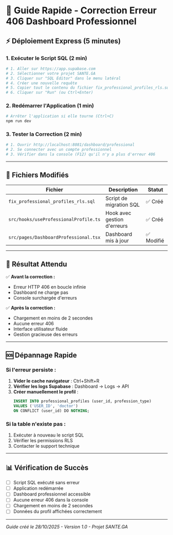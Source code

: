 # 🚀 Guide Rapide - Correction Erreur 406 Dashboard Professionnel

## ⚡ Déploiement Express (5 minutes)

### 1. Exécuter le Script SQL (2 min)
```bash
# 1. Aller sur https://app.supabase.com
# 2. Sélectionner votre projet SANTE.GA
# 3. Cliquer sur "SQL Editor" dans le menu latéral
# 4. Créer une nouvelle requête
# 5. Copier tout le contenu du fichier fix_professional_profiles_rls.sql
# 6. Cliquer sur "Run" (ou Ctrl+Enter)
```

### 2. Redémarrer l'Application (1 min)
```bash
# Arrêter l'application si elle tourne (Ctrl+C)
npm run dev
```

### 3. Tester la Correction (2 min)
```bash
# 1. Ouvrir http://localhost:8081/dashboard/professional
# 2. Se connecter avec un compte professionnel
# 3. Vérifier dans la console (F12) qu'il n'y a plus d'erreur 406
```

---

## 🔧 Fichiers Modifiés

| Fichier | Description | Statut |
|---------|-------------|--------|
| `fix_professional_profiles_rls.sql` | Script de migration SQL | ✅ Créé |
| `src/hooks/useProfessionalProfile.ts` | Hook avec gestion d'erreurs | ✅ Créé |
| `src/pages/DashboardProfessional.tsx` | Dashboard mis à jour | ✅ Modifié |

---

## 🎯 Résultat Attendu

✅ **Avant la correction :**
- Erreur HTTP 406 en boucle infinie
- Dashboard ne charge pas
- Console surchargée d'erreurs

✅ **Après la correction :**
- Chargement en moins de 2 secondes
- Aucune erreur 406
- Interface utilisateur fluide
- Gestion gracieuse des erreurs

---

## 🆘 Dépannage Rapide

### Si l'erreur persiste :
1. **Vider le cache navigateur** : Ctrl+Shift+R
2. **Vérifier les logs Supabase** : Dashboard → Logs → API
3. **Créer manuellement le profil** :
   ```sql
   INSERT INTO professional_profiles (user_id, profession_type)
   VALUES ('USER_ID', 'doctor')
   ON CONFLICT (user_id) DO NOTHING;
   ```

### Si la table n'existe pas :
1. Exécuter à nouveau le script SQL
2. Vérifier les permissions RLS
3. Contacter le support technique

---

## 📊 Vérification de Succès

- [ ] Script SQL exécuté sans erreur
- [ ] Application redémarrée
- [ ] Dashboard professionnel accessible
- [ ] Aucune erreur 406 dans la console
- [ ] Chargement en moins de 2 secondes
- [ ] Données du profil affichées correctement

---

*Guide créé le 28/10/2025 - Version 1.0 - Projet SANTE.GA*

